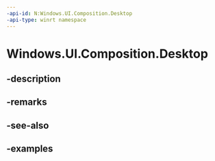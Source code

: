 ```yaml
---
-api-id: N:Windows.UI.Composition.Desktop
-api-type: winrt namespace
---
```


<!-- Namespace syntax.
namespace Windows.UI.Composition.Desktop 
-->

# Windows.UI.Composition.Desktop

## -description

## -remarks

## -see-also

## -examples

